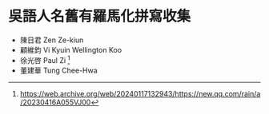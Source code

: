 # 吳語人名舊有羅馬化拼寫收集

- 陳日君 Zen Ze-kiun
- 顧維鈞 Vi Kyuin Wellington Koo
- 徐光啓 Paul Zi [^paulzi]
- 董建華 Tung Chee-Hwa

[^paulzi]: <https://web.archive.org/web/20240117132943/https://new.qq.com/rain/a/20230416A055VJ00>
